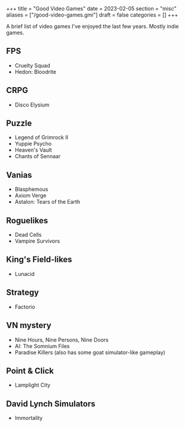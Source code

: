 +++
title = "Good Video Games"
date = 2023-02-05
section = "misc"
aliases = ["/good-video-games.gmi"]
draft = false
categories = []
+++


A brief list of video games I've enjoyed the last few years. Mostly indie games.

## FPS 

* Cruelty Squad
* Hedon: Bloodrite

## CRPG

* Disco Elysium

## Puzzle

* Legend of Grimrock II
* Yuppie Psycho
* Heaven's Vault
* Chants of Sennaar

## Vanias

* Blasphemous
* Axiom Verge
* Astalon: Tears of the Earth

## Roguelikes

* Dead Cells
* Vampire Survivors

## King's Field-likes

* Lunacid

## Strategy

* Factorio

## VN mystery

* Nine Hours, Nine Persons, Nine Doors
* AI: The Somnium Files
* Paradise Killers (also has some goat simulator-like gameplay)

## Point & Click

* Lamplight City

## David Lynch Simulators

* Immortality
